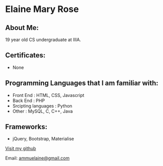 # Elaine Mary Rose

## About Me:

19 year old CS undergraduate at IIIA.

## Certificates:

- None

## Programming Languages that I am familiar with:

- Front End : HTML, CSS, Javascript
- Back End : PHP
- Srcipting languages : Python
- Other : MySQL, C, C++, Java

## Frameworks:
- jQuery, Bootstrap, Materialise

[Visit my github](https://github.com/stickberry)

Email: ammuelaine@gmail.com

